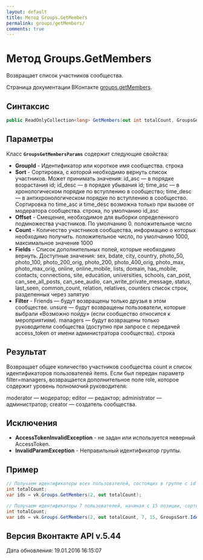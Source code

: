 ```yaml
---
layout: default
title: Метод Groups.GetMembers
permalink: groups/getMembers/
comments: true
---
```

# Метод Groups.GetMembers
Возвращает список участников сообщества.

Страница документации ВКонтакте [groups.getMembers](https://vk.com/dev/groups.getMembers).
## Синтаксис
``` csharp
public ReadOnlyCollection<long> GetMembers(out int totalCount, GroupsGetMembersParams @params)
```

## Параметры
Класс **`GroupsGetMembersParams`** содержит следующие свойства:

+ **GroupId** - Идентификатор или короткое имя сообщества. строка
+ **Sort** - Сортировка, с которой необходимо вернуть список участников. Может принимать значения: 
id_asc — в порядке возрастания id; 
id_desc — в порядке убывания id; 
time_asc — в хронологическом порядке по вступлению в сообщество; 
time_desc — в антихронологическом порядке по вступлению в сообщество. 
Сортировка по time_asc и time_desc возможна только при вызове от модератора сообщества. строка, по умолчанию id_asc
+ **Offset** - Смещение, необходимое для выборки определенного подмножества участников. По умолчанию 0. положительное число
+ **Count** - Количество участников сообщества, информацию о которых необходимо получить. положительное число, по умолчанию 1000, максимальное значение 1000
+ **Fields** - Список дополнительных полей, которые необходимо вернуть. 
Доступные значения: sex, bdate, city, country, photo_50, photo_100, photo_200_orig, photo_200, photo_400_orig, photo_max, photo_max_orig, online, online_mobile, lists, domain, has_mobile, contacts, connections, site, education, universities, schools, can_post, can_see_all_posts, can_see_audio, can_write_private_message, status, last_seen, common_count, relation, relatives, counters список строк, разделенных через запятую
+ **Filter** - Friends — будут возвращены только друзья в этом сообществе. 
unsure — будут возвращены пользователи, которые выбрали «Возможно пойду» (если сообщество относится к мероприятиям). 
managers — будут возвращены только руководители сообщества (доступно при запросе с передачей access_token от имени администратора сообщества). 
строка

## Результат
Возвращает общее количество участников сообщества count и список идентификаторов пользователей items. 
Если был передан параметр filter=managers, возвращается дополнительное поле role, которое содержит уровень полномочий руководителя: 

moderator — модератор; 
editor — редактор; 
administrator — администратор; 
creator — создатель сообщества.

## Исключения
+ **AccessTokenInvalidException** - не задан или используется неверный AccessToken.
+ **InvalidParamException** - Неправильный идентификатор группы.

## Пример
```csharp
// Получаем идентификаторы всех пользователей, состоящих в группе с id равным 2.
int totalCount;
var ids = vk.Groups.GetMembers(2, out totalCount);

// Получаем идентификаторы 7 пользователей, начиная с 15 позиции, сортированных в порядке возрастания идентификаторов.
int totalCount;
var ids = vk.Groups.GetMembers(2, out totalCount, 7, 15, GroupsSort.IdAsc);
```

## Версия Вконтакте API v.5.44
Дата обновления: 19.01.2016 16:15:07
